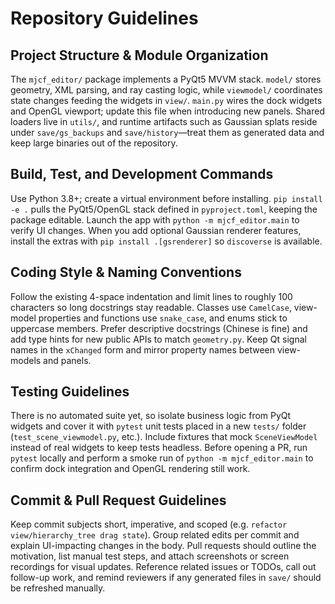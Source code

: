 # Repository Guidelines

## Project Structure & Module Organization
The `mjcf_editor/` package implements a PyQt5 MVVM stack. `model/` stores geometry, XML parsing, and ray casting logic, while `viewmodel/` coordinates state changes feeding the widgets in `view/`. `main.py` wires the dock widgets and OpenGL viewport; update this file when introducing new panels. Shared loaders live in `utils/`, and runtime artifacts such as Gaussian splats reside under `save/gs_backups` and `save/history`—treat them as generated data and keep large binaries out of the repository.

## Build, Test, and Development Commands
Use Python 3.8+; create a virtual environment before installing. `pip install -e .` pulls the PyQt5/OpenGL stack defined in `pyproject.toml`, keeping the package editable. Launch the app with `python -m mjcf_editor.main` to verify UI changes. When you add optional Gaussian renderer features, install the extras with `pip install .[gsrenderer]` so `discoverse` is available.

## Coding Style & Naming Conventions
Follow the existing 4-space indentation and limit lines to roughly 100 characters so long docstrings stay readable. Classes use `CamelCase`, view-model properties and functions use `snake_case`, and enums stick to uppercase members. Prefer descriptive docstrings (Chinese is fine) and add type hints for new public APIs to match `geometry.py`. Keep Qt signal names in the `xChanged` form and mirror property names between view-models and panels.

## Testing Guidelines
There is no automated suite yet, so isolate business logic from PyQt widgets and cover it with `pytest` unit tests placed in a new `tests/` folder (`test_scene_viewmodel.py`, etc.). Include fixtures that mock `SceneViewModel` instead of real widgets to keep tests headless. Before opening a PR, run `pytest` locally and perform a smoke run of `python -m mjcf_editor.main` to confirm dock integration and OpenGL rendering still work.

## Commit & Pull Request Guidelines
Keep commit subjects short, imperative, and scoped (e.g. `refactor view/hierarchy_tree drag state`). Group related edits per commit and explain UI-impacting changes in the body. Pull requests should outline the motivation, list manual test steps, and attach screenshots or screen recordings for visual updates. Reference related issues or TODOs, call out follow-up work, and remind reviewers if any generated files in `save/` should be refreshed manually.
